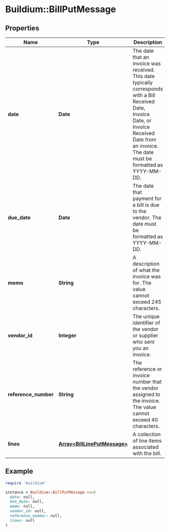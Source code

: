 # Buildium::BillPutMessage

## Properties

| Name | Type | Description | Notes |
| ---- | ---- | ----------- | ----- |
| **date** | **Date** | The date that an invoice was received. This date typically corresponds with a Bill Received Date, Invoice Date, or Invoice Received Date from an invoice. The date must be formatted as YYYY-MM-DD. |  |
| **due_date** | **Date** | The date that payment for a bill is due to the vendor. The date must be formatted as YYYY-MM-DD. |  |
| **memo** | **String** | A description of what the invoice was for. The value cannot exceed 245 characters. | [optional] |
| **vendor_id** | **Integer** | The unique identifier of the vendor or supplier who sent you an invoice. |  |
| **reference_number** | **String** | The reference or invoice number that the vendor assigned to the invoice. The value cannot exceed 40 characters. | [optional] |
| **lines** | [**Array&lt;BillLinePutMessage&gt;**](BillLinePutMessage.md) | A collection of line items associated with the bill. | [optional] |

## Example

```ruby
require 'buildium'

instance = Buildium::BillPutMessage.new(
  date: null,
  due_date: null,
  memo: null,
  vendor_id: null,
  reference_number: null,
  lines: null
)
```

